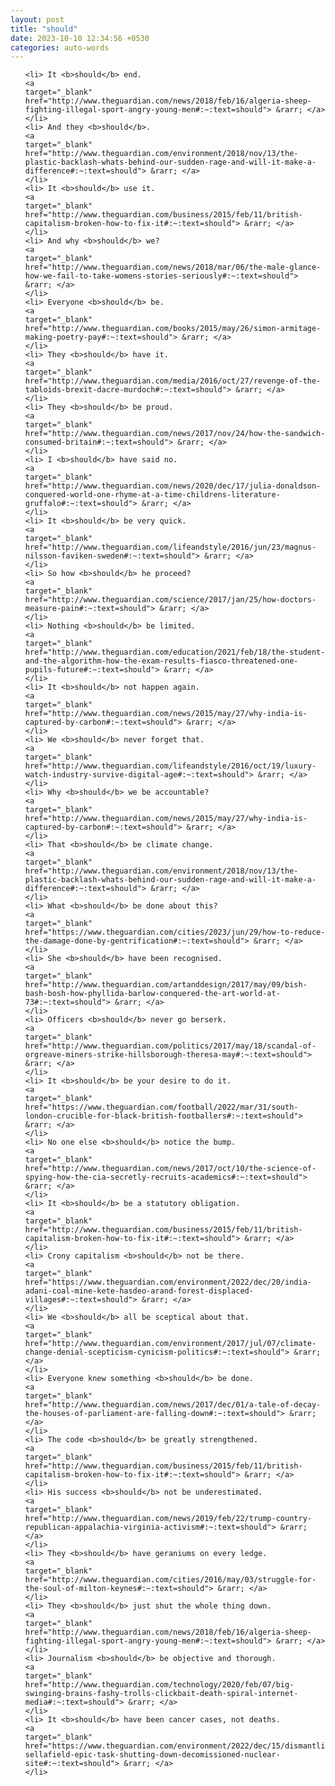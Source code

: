 ```yaml
---
layout: post
title: "should"
date: 2023-10-10 12:34:56 +0530
categories: auto-words
---
```

<ol>

    <li> It <b>should</b> end.
    <a 
    target="_blank" 
    href="http://www.theguardian.com/news/2018/feb/16/algeria-sheep-fighting-illegal-sport-angry-young-men#:~:text=should"> &rarr; </a>
    </li>
    <li> And they <b>should</b>.
    <a 
    target="_blank" 
    href="http://www.theguardian.com/environment/2018/nov/13/the-plastic-backlash-whats-behind-our-sudden-rage-and-will-it-make-a-difference#:~:text=should"> &rarr; </a>
    </li>
    <li> It <b>should</b> use it.
    <a 
    target="_blank" 
    href="http://www.theguardian.com/business/2015/feb/11/british-capitalism-broken-how-to-fix-it#:~:text=should"> &rarr; </a>
    </li>
    <li> And why <b>should</b> we?
    <a 
    target="_blank" 
    href="http://www.theguardian.com/news/2018/mar/06/the-male-glance-how-we-fail-to-take-womens-stories-seriously#:~:text=should"> &rarr; </a>
    </li>
    <li> Everyone <b>should</b> be.
    <a 
    target="_blank" 
    href="http://www.theguardian.com/books/2015/may/26/simon-armitage-making-poetry-pay#:~:text=should"> &rarr; </a>
    </li>
    <li> They <b>should</b> have it.
    <a 
    target="_blank" 
    href="http://www.theguardian.com/media/2016/oct/27/revenge-of-the-tabloids-brexit-dacre-murdoch#:~:text=should"> &rarr; </a>
    </li>
    <li> They <b>should</b> be proud.
    <a 
    target="_blank" 
    href="http://www.theguardian.com/news/2017/nov/24/how-the-sandwich-consumed-britain#:~:text=should"> &rarr; </a>
    </li>
    <li> I <b>should</b> have said no.
    <a 
    target="_blank" 
    href="http://www.theguardian.com/news/2020/dec/17/julia-donaldson-conquered-world-one-rhyme-at-a-time-childrens-literature-gruffalo#:~:text=should"> &rarr; </a>
    </li>
    <li> It <b>should</b> be very quick.
    <a 
    target="_blank" 
    href="http://www.theguardian.com/lifeandstyle/2016/jun/23/magnus-nilsson-faviken-sweden#:~:text=should"> &rarr; </a>
    </li>
    <li> So how <b>should</b> he proceed?
    <a 
    target="_blank" 
    href="http://www.theguardian.com/science/2017/jan/25/how-doctors-measure-pain#:~:text=should"> &rarr; </a>
    </li>
    <li> Nothing <b>should</b> be limited.
    <a 
    target="_blank" 
    href="http://www.theguardian.com/education/2021/feb/18/the-student-and-the-algorithm-how-the-exam-results-fiasco-threatened-one-pupils-future#:~:text=should"> &rarr; </a>
    </li>
    <li> It <b>should</b> not happen again.
    <a 
    target="_blank" 
    href="http://www.theguardian.com/news/2015/may/27/why-india-is-captured-by-carbon#:~:text=should"> &rarr; </a>
    </li>
    <li> We <b>should</b> never forget that.
    <a 
    target="_blank" 
    href="http://www.theguardian.com/lifeandstyle/2016/oct/19/luxury-watch-industry-survive-digital-age#:~:text=should"> &rarr; </a>
    </li>
    <li> Why <b>should</b> we be accountable?
    <a 
    target="_blank" 
    href="http://www.theguardian.com/news/2015/may/27/why-india-is-captured-by-carbon#:~:text=should"> &rarr; </a>
    </li>
    <li> That <b>should</b> be climate change.
    <a 
    target="_blank" 
    href="http://www.theguardian.com/environment/2018/nov/13/the-plastic-backlash-whats-behind-our-sudden-rage-and-will-it-make-a-difference#:~:text=should"> &rarr; </a>
    </li>
    <li> What <b>should</b> be done about this?
    <a 
    target="_blank" 
    href="https://www.theguardian.com/cities/2023/jun/29/how-to-reduce-the-damage-done-by-gentrification#:~:text=should"> &rarr; </a>
    </li>
    <li> She <b>should</b> have been recognised.
    <a 
    target="_blank" 
    href="http://www.theguardian.com/artanddesign/2017/may/09/bish-bash-bosh-how-phyllida-barlow-conquered-the-art-world-at-73#:~:text=should"> &rarr; </a>
    </li>
    <li> Officers <b>should</b> never go berserk.
    <a 
    target="_blank" 
    href="http://www.theguardian.com/politics/2017/may/18/scandal-of-orgreave-miners-strike-hillsborough-theresa-may#:~:text=should"> &rarr; </a>
    </li>
    <li> It <b>should</b> be your desire to do it.
    <a 
    target="_blank" 
    href="https://www.theguardian.com/football/2022/mar/31/south-london-crucible-for-black-british-footballers#:~:text=should"> &rarr; </a>
    </li>
    <li> No one else <b>should</b> notice the bump.
    <a 
    target="_blank" 
    href="http://www.theguardian.com/news/2017/oct/10/the-science-of-spying-how-the-cia-secretly-recruits-academics#:~:text=should"> &rarr; </a>
    </li>
    <li> It <b>should</b> be a statutory obligation.
    <a 
    target="_blank" 
    href="http://www.theguardian.com/business/2015/feb/11/british-capitalism-broken-how-to-fix-it#:~:text=should"> &rarr; </a>
    </li>
    <li> Crony capitalism <b>should</b> not be there.
    <a 
    target="_blank" 
    href="https://www.theguardian.com/environment/2022/dec/20/india-adani-coal-mine-kete-hasdeo-arand-forest-displaced-villages#:~:text=should"> &rarr; </a>
    </li>
    <li> We <b>should</b> all be sceptical about that.
    <a 
    target="_blank" 
    href="http://www.theguardian.com/environment/2017/jul/07/climate-change-denial-scepticism-cynicism-politics#:~:text=should"> &rarr; </a>
    </li>
    <li> Everyone knew something <b>should</b> be done.
    <a 
    target="_blank" 
    href="http://www.theguardian.com/news/2017/dec/01/a-tale-of-decay-the-houses-of-parliament-are-falling-down#:~:text=should"> &rarr; </a>
    </li>
    <li> The code <b>should</b> be greatly strengthened.
    <a 
    target="_blank" 
    href="http://www.theguardian.com/business/2015/feb/11/british-capitalism-broken-how-to-fix-it#:~:text=should"> &rarr; </a>
    </li>
    <li> His success <b>should</b> not be underestimated.
    <a 
    target="_blank" 
    href="http://www.theguardian.com/news/2019/feb/22/trump-country-republican-appalachia-virginia-activism#:~:text=should"> &rarr; </a>
    </li>
    <li> They <b>should</b> have geraniums on every ledge.
    <a 
    target="_blank" 
    href="http://www.theguardian.com/cities/2016/may/03/struggle-for-the-soul-of-milton-keynes#:~:text=should"> &rarr; </a>
    </li>
    <li> They <b>should</b> just shut the whole thing down.
    <a 
    target="_blank" 
    href="http://www.theguardian.com/news/2018/feb/16/algeria-sheep-fighting-illegal-sport-angry-young-men#:~:text=should"> &rarr; </a>
    </li>
    <li> Journalism <b>should</b> be objective and thorough.
    <a 
    target="_blank" 
    href="http://www.theguardian.com/technology/2020/feb/07/big-swinging-brains-fashy-trolls-clickbait-death-spiral-internet-media#:~:text=should"> &rarr; </a>
    </li>
    <li> It <b>should</b> have been cancer cases, not deaths.
    <a 
    target="_blank" 
    href="https://www.theguardian.com/environment/2022/dec/15/dismantling-sellafield-epic-task-shutting-down-decomissioned-nuclear-site#:~:text=should"> &rarr; </a>
    </li>